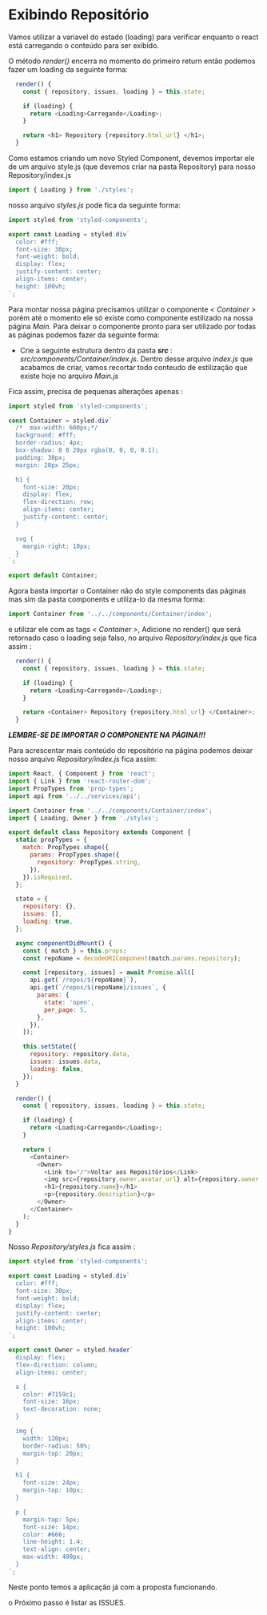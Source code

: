 # Exibindo Repositório

Vamos utilizar a variavel do estado (loading) para verificar enquanto o react está carregando o conteúdo para ser exibido.

O método _render()_ encerra no momento do primeiro return então podemos fazer um loading da seguinte forma:

```js
  render() {
    const { repository, issues, loading } = this.state;

    if (loading) {
      return <Loading>Carregando</Loading>;
    }

    return <h1> Repository {repository.html_url} </h1>;
  }
```

Como estamos criando um novo Styled Component, devemos importar ele de um arquivo style.js (que devemos criar na pasta Repository) para nosso Repository/index.js

```js
import { Loading } from './styles';
```

nosso arquivo _styles.js_ pode fica da seguinte forma:

```js
import styled from 'styled-components';

export const Loading = styled.div`
  color: #fff;
  font-size: 30px;
  font-weight: bold;
  display: flex;
  justify-content: center;
  align-items: center;
  height: 100vh;
`;
```

Para montar nossa página precisamos utilizar o componente _< Container >_ porém até o momento ele só existe como componente estilizado na nossa página _Main_. Para deixar o componente pronto para ser utilizado por todas as páginas podemos fazer da seguinte forma:

- Crie a seguinte estrutura dentro da pasta _**src**_ : _src/components/Container/index.js_. Dentro desse arquivo _index.js_ que acabamos de criar, vamos recortar todo conteudo de estilização que existe hoje no arquivo _Main.js_

Fica assim, precisa de pequenas alterações apenas :

```js
import styled from 'styled-components';

const Container = styled.div`
  /*  max-width: 600px;*/
  background: #fff;
  border-radius: 4px;
  box-shadow: 0 0 20px rgba(0, 0, 0, 0.1);
  padding: 30px;
  margin: 20px 25px;

  h1 {
    font-size: 20px;
    display: flex;
    flex-direction: row;
    align-items: center;
    justify-content: center;
  }

  svg {
    margin-right: 10px;
  }
`;

export default Container;
```

Agora basta importar o Container não do style components das páginas mas sim da pasta components e utiliza-lo da mesma forma:

```js
import Container from '../../components/Container/index';
```

e utilizar ele com as tags _< Container >_, Adicione no render() que será retornado caso o loading seja falso, no arquivo _Repository/index.js_ que fica assim :

```js
  render() {
    const { repository, issues, loading } = this.state;

    if (loading) {
      return <Loading>Carregando</Loading>;
    }

    return <Container> Repository {repository.html_url} </Container>;
  }
```

_**LEMBRE-SE DE IMPORTAR O COMPONENTE NA PÁGINA!!!**_

Para acrescentar mais conteúdo do repositório na página podemos deixar nosso arquivo _Repository/index.js_ fica assim:

```js
import React, { Component } from 'react';
import { Link } from 'react-router-dom';
import PropTypes from 'prop-types';
import api from '../../services/api';

import Container from '../../components/Container/index';
import { Loading, Owner } from './styles';

export default class Repository extends Component {
  static propTypes = {
    match: PropTypes.shape({
      params: PropTypes.shape({
        repository: PropTypes.string,
      }),
    }).isRequired,
  };

  state = {
    repository: {},
    issues: [],
    loading: true,
  };

  async componentDidMount() {
    const { match } = this.props;
    const repoName = decodeURIComponent(match.params.repository);

    const [repository, issues] = await Promise.all([
      api.get(`/repos/${repoName}`),
      api.get(`/repos/${repoName}/issues`, {
        params: {
          state: 'open',
          per_page: 5,
        },
      }),
    ]);

    this.setState({
      repository: repository.data,
      issues: issues.data,
      loading: false,
    });
  }

  render() {
    const { repository, issues, loading } = this.state;

    if (loading) {
      return <Loading>Carregando</Loading>;
    }

    return (
      <Container>
        <Owner>
          <Link to="/">Voltar aos Repositórios</Link>
          <img src={repository.owner.avatar_url} alt={repository.owner.login} />
          <h1>{repository.name}</h1>
          <p>{repository.description}</p>
        </Owner>
      </Container>
    );
  }
}
```

Nosso _Repository/styles.js_ fica assim :

```js
import styled from 'styled-components';

export const Loading = styled.div`
  color: #fff;
  font-size: 30px;
  font-weight: bold;
  display: flex;
  justify-content: center;
  align-items: center;
  height: 100vh;
`;

export const Owner = styled.header`
  display: flex;
  flex-direction: column;
  align-items: center;

  a {
    color: #7159c1;
    font-size: 16px;
    text-decoration: none;
  }

  img {
    width: 120px;
    border-radius: 50%;
    margin-top: 20px;
  }

  h1 {
    font-size: 24px;
    margin-top: 10px;
  }

  p {
    margin-top: 5px;
    font-size: 14px;
    color: #666;
    line-height: 1.4;
    text-align: center;
    max-width: 400px;
  }
`;
```

Neste ponto temos a aplicação já com a proposta funcionando.

o Próximo passo é listar as ISSUES.
